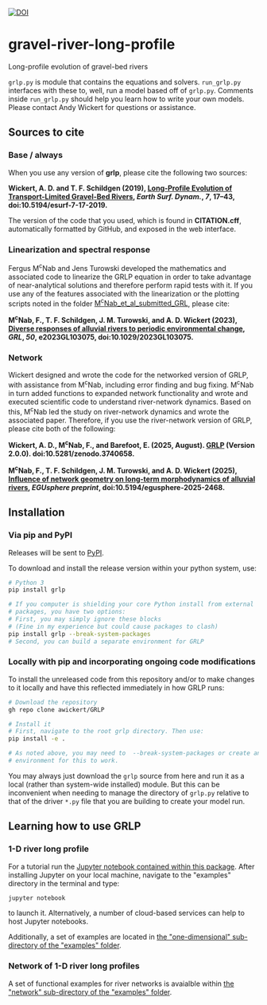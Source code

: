 [![DOI](https://zenodo.org/badge/DOI/10.5281/zenodo.3740658.svg)](https://doi.org/10.5281/zenodo.3740658)

# gravel-river-long-profile
Long-profile evolution of gravel-bed rivers

`grlp.py` is module that contains the equations and solvers. `run_grlp.py` interfaces with these to, well, run a model based off of `grlp.py`. Comments inside `run_grlp.py` should help you learn how to write your own models. Please contact Andy Wickert for questions or assistance.


## Sources to cite

### Base / always

When you use any version of **grlp**, please cite the following two sources:

**Wickert, A. D. and T. F. Schildgen (2019), [Long-Profile Evolution of Transport-Limited Gravel-Bed Rivers](https://www.earth-surf-dynam.net/7/17/2019/esurf-7-17-2019.html), *Earth Surf. Dynam.*, *7*, 17–43, doi:10.5194/esurf-7-17-2019.**

The version of the code that you used, which is found in **CITATION.cff**, automatically formatted by GitHub, and exposed in the web interface.

### Linearization and spectral response

Fergus M<sup>c</sup>Nab and Jens Turowski developed the mathematics and associated code to linearize the GRLP equation in order to take advantage of near-analytical solutions and therefore perform rapid tests with it. If you use any of the features associated with the linearization or the plotting scripts noted in the folder [M<sup>c</sup>Nab_et_al_submitted_GRL](https://github.com/MNiMORPH/GRLP/tree/master/examples/M<sup>c</sup>Nab_et_al_GRL), please cite:

**M<sup>c</sup>Nab, F., T. F. Schildgen, J. M. Turowski, and A. D. Wickert (2023), [Diverse responses of alluvial rivers to periodic environmental change](https://doi.org/10.1029/2023GL103075), *GRL*, *50*, e2023GL103075, doi:10.1029/2023GL103075.**

### Network

Wickert designed and wrote the code for the networked version of GRLP, with assistance from M<sup>c</sup>Nab, including error finding and bug fixing. M<sup>c</sup>Nab in turn added functions to expanded network functionality and wrote and executed scientific code to understand river-network dynamics. Based on this, M<sup>c</sup>Nab led the study on river-network dynamics and wrote the associated paper. Therefore, if you use the river-network version of GRLP, please cite both of the following:

**Wickert, A. D., M<sup>c</sup>Nab, F., and Barefoot, E. (2025, August). [GRLP](https://doi.org/10.5281/zenodo.3740658) (Version 2.0.0). doi:10.5281/zenodo.3740658.**

**M<sup>c</sup>Nab, F., T. F. Schildgen, J. M. Turowski, and A. D. Wickert (2025), [Influence of network geometry on long-term morphodynamics of alluvial rivers](https://doi.org/10.5194/egusphere-2025-2468), *EGUsphere preprint*, doi:10.5194/egusphere-2025-2468.**


## Installation

### Via pip and PyPI

Releases will be sent to [PyPI](https://pypi.org/project/GRLP/).

To download and install the release version within your python system, use:

```sh
# Python 3
pip install grlp

# If you computer is shielding your core Python install from external
# packages, you have two options:
# First, you may simply ignore these blocks
# (Fine in my experience but could cause packages to clash)
pip install grlp --break-system-packages
# Second, you can build a separate environment for GRLP
```

### Locally with pip and incorporating ongoing code modifications

To install the unreleased code from this repository and/or to make changes to it locally and have this reflected immediately in how GRLP runs:

```sh
# Download the repository
gh repo clone awickert/GRLP

# Install it
# First, navigate to the root grlp directory. Then use:
pip install -e .

# As noted above, you may need to  --break-system-packages or create an
# environment for this to work.
```

You may always just download the `grlp` source from here and run it as a local (rather than system-wide installed) module.
But this can be inconvenient when needing to manage the directory of `grlp.py` relative to that of the driver `*.py` file that you are building to create your model run.

## Learning how to use GRLP

### 1-D river long profile

For a tutorial run the [Jupyter notebook contained within this package](https://github.com/awickert/GRLP/blob/master/examples/example_1d.ipynb).
After installing Jupyter on your local machine, navigate to the "examples" directory in the terminal and type:
```sh
jupyter notebook
```
to launch it. Alternatively, a number of cloud-based services can help to host Jupyter notebooks.

Additionally, a set of examples are located in [the "one-dimensional" sub-directory of the "examples" folder](https://github.com/MNiMORPH/GRLP/tree/master/examples/one_dimensional).


### Network of 1-D river long profiles

A set of functional examples for river networks is avaialble within [the "network" sub-directory of the "examples" folder](https://github.com/MNiMORPH/GRLP/tree/master/examples/network).
